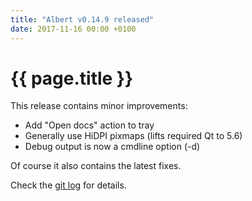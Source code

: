 ```yaml
---
title: "Albert v0.14.9 released"
date: 2017-11-16 00:00 +0100
---
```


# {{ page.title }}

This release contains minor improvements:

* Add "Open docs" action to tray
* Generally use HiDPI pixmaps (lifts required Qt to 5.6)
* Debug output is now a cmdline option (-d)

Of course it also contains the latest fixes.

Check the [git log](https://github.com/albertlauncher/albert/commits/v0.14.9) for details.
